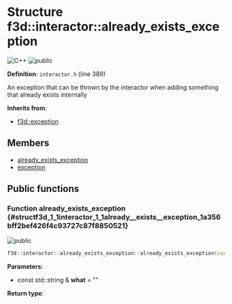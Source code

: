 # Structure f3d::interactor::already\_exists\_exception

![][C++]
![][public]

**Definition**: `interactor.h` (line 389)



An exception that can be thrown by the interactor when adding something that already exists internally

**Inherits from**:

* [f3d::exception](structf3d_1_1exception.md)

## Members

* [already\_exists\_exception](structf3d_1_1interactor_1_1already__exists__exception.md#structf3d_1_1interactor_1_1already__exists__exception_1a356bff2bef426f4c93727c87f8850521)
* [exception](structf3d_1_1exception.md#structf3d_1_1exception_1aef4c85042406694200c7f8793785692d)

## Public functions

### Function already\_exists\_exception {#structf3d_1_1interactor_1_1already__exists__exception_1a356bff2bef426f4c93727c87f8850521}

![][public]


```cpp
f3d::interactor::already_exists_exception::already_exists_exception(const std::string &what="")
```








**Parameters**:

* const std::string & **what** = "" 

**Return type**: 



[public]: https://img.shields.io/badge/-public-brightgreen (public)
[C++]: https://img.shields.io/badge/language-C%2B%2B-blue (C++)